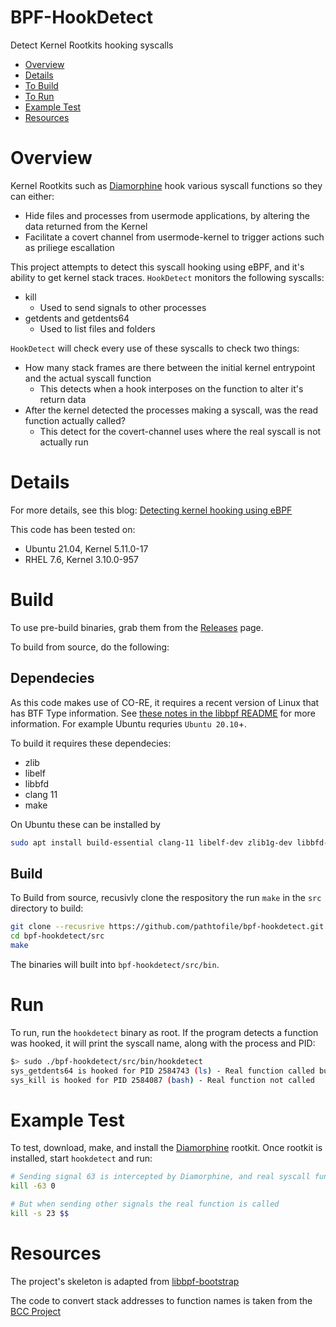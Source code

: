 # BPF-HookDetect
Detect Kernel Rootkits hooking syscalls

- [Overview](#Overview)
- [Details](#Details)
- [To Build](#Build)
- [To Run](#Run)
- [Example Test](#Example-Test)
- [Resources](#Resources)
# Overview
Kernel Rootkits such as [Diamorphine](https://github.com/m0nad/Diamorphine) hook various syscall functions
so they can either:
- Hide files and processes from usermode applications, by altering the data returned from the Kernel
- Facilitate a covert channel from usermode-kernel to trigger actions such as priliege escallation

This project attempts to detect this syscall hooking using eBPF, and it's ability to get kernel stack traces.
`HookDetect` monitors the following syscalls:
- kill
  - Used to send signals to other processes
- getdents and getdents64
  - Used to list files and folders

`HookDetect` will check every use of these syscalls to check two things:
- How many stack frames are there between the initial kernel entrypoint and the actual syscall function
  - This detects when a hook interposes on the function to alter it's return data
- After the kernel detected the processes making a syscall, was the read function actually called?
  - This detect for the covert-channel uses where the real syscall is not actually run

# Details
For more details, see this blog: [Detecting kernel hooking using eBPF](https://blog.tofile.dev)

This code has been tested on:
- Ubuntu 21.04, Kernel 5.11.0-17
- RHEL 7.6, Kernel 3.10.0-957

# Build
To use pre-build binaries, grab them from the [Releases](https://github.com/pathtofile/bpf-hookdetect/releases) page.

To build from source, do the following:

## Dependecies
As this code makes use of CO-RE, it requires a recent version of Linux that has BTF Type information.
See [these notes in the libbpf README](https://github.com/libbpf/libbpf/tree/master#bpf-co-re-compile-once--run-everywhere)
for more information. For example Ubuntu requries `Ubuntu 20.10`+.

To build it requires these dependecies:
- zlib
- libelf
- libbfd
- clang 11
- make

On Ubuntu these can be installed by
```bash
sudo apt install build-essential clang-11 libelf-dev zlib1g-dev libbfd-dev libcap-dev libfd-dev
```

## Build
To Build from source, recusivly clone the respository the run `make` in the `src` directory to build:
```bash
git clone --recusrive https://github.com/pathtofile/bpf-hookdetect.git
cd bpf-hookdetect/src
make
```
The binaries will built into `bpf-hookdetect/src/bin`.


# Run
To run, run the `hookdetect` binary as root. If the program detects a function was hooked, it will print the syscall name,
along with the process and PID:
```bash
$> sudo ./bpf-hookdetect/src/bin/hookdetect
sys_getdents64 is hooked for PID 2584743 (ls) - Real function called but data possibly altered
sys_kill is hooked for PID 2584087 (bash) - Real function not called
```

# Example Test
To test, download, make, and install the [Diamorphine](https://github.com/m0nad/Diamorphine) rootkit.
Once rootkit is installed, start `hookdetect` and run:
```bash
# Sending signal 63 is intercepted by Diamorphine, and real syscall function is not called
kill -63 0

# But when sending other signals the real function is called
kill -s 23 $$
```

# Resources
The project's skeleton is adapted from [libbpf-bootstrap](https://github.com/libbpf/libbpf-bootstrap/)

The code to convert stack addresses to function names is taken from the [BCC Project](https://github.com/iovisor/bcc/blob/master/libbpf-tools/trace_helpers.c)

